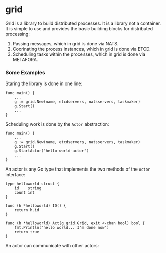 grid
====

Grid is a library to build distributed processes. It is a library not a container. It is simple to
use and provides the basic building blocks for distributed processing:

 1. Passing messages, which in grid is done via NATS.
 1. Coorinating the process instances, which in grid is done via ETCD.
 1. Scheduling tasks within the processes, which in grid is done via METAFORA.

### Some Examples

Staring the library is done in one line:

    func main() {
        ...
        g := grid.New(name, etcdservers, natsservers, taskmaker)
        g.Start()
        ... 
    }

Scheduling work is done by the `Actor` abstraction:

    func main() {
        ...
        g := grid.New(name, etcdservers, natsservers, taskmaker)
        g.Start()
        g.StartActor("hello-world-actor")
        ...
    }

An actor is any Go type that implements the two methods of the `Actor` interface:

    type helloworld struct {
        id    string
        count int
    }

    func (h *helloworld) ID() {
        return h.id
    }

    func (h *helloworld) Act(g grid.Grid, exit <-chan bool) bool {
    	fmt.Println("hello world... I'm done now")
    	return true
    }

An actor can communicate with other actors:

    